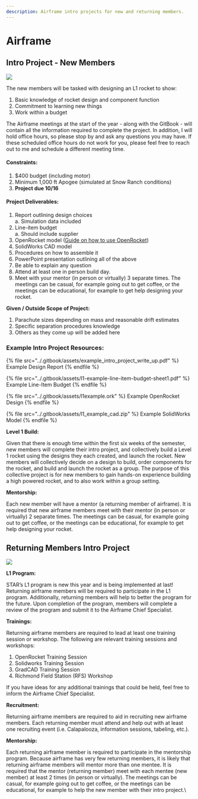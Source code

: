 ```yaml
---
description: Airframe intro projects for new and returning members.
---
```


# Airframe

## Intro Project - New Members

![](<../.gitbook/assets/img\_9630 (1).jpg>)

The new members will be tasked with designing an L1 rocket to show:

1. Basic knowledge of rocket design and component function
2. Commitment to learning new things
3. Work within a budget

The Airframe meetings at the start of the year - along with the GitBook - will contain all the information required to complete the project. In addition, I will hold office hours, so please stop by and ask any questions you may have. If these scheduled office hours do not work for you, please feel free to reach out to me and schedule a different meeting time.

#### Constraints:

1. $400 budget (including motor)
2. Minimum 1,000 ft Apogee (simulated at Snow Ranch conditions)
3. **Project due 10/16**

#### Project **Deliverables**:

1. Report outlining design choices\
   a. Simulation data included
2. Line-item budget\
   a. Should include supplier
3. OpenRocket model ([Guide on how to use OpenRocket](https://calstar.gitbook.io/docs/tutorials/airframe/airframe-openrocket))
4. SolidWorks CAD model
5. Procedures on how to assemble it
6. PowerPoint presentation outlining all of the above
7. Be able to explain any question
8. Attend at least one in person build day.
9. Meet with your mentor (in person or virtually) 3 separate times. The meetings can be casual, for example going out to get coffee, or the meetings can be educational, for example to get help designing your rocket.&#x20;

**Given / Outside Scope of Project:**

1. Parachute sizes depending on mass and reasonable drift estimates
2. Specific separation procedures knowledge
3. Others as they come up will be added here

### Example Intro Project Resources:

{% file src="../.gitbook/assets/example_intro_project_write_up.pdf" %}
Example Design Report
{% endfile %}

{% file src="../.gitbook/assets/l1-example-line-item-budget-sheet1.pdf" %}
Example Line-Item Budget
{% endfile %}

{% file src="../.gitbook/assets/l1example.ork" %}
Example OpenRocket Design
{% endfile %}

{% file src="../.gitbook/assets/l1_example_cad.zip" %}
Example SolidWorks Model
{% endfile %}

**Level 1 Build:**&#x20;

Given that there is enough time within the first six weeks of the semester, new members will complete their intro project, and collectively build a Level 1 rocket using the designs they each created, and launch the rocket. New members will collectively decide on a design to build, order components for the rocket, and build and launch the rocket as a group. The purpose of this collective project is for new members to gain hands-on experience building a high powered rocket, and to also work within a group setting.

**Mentorship:**

Each new member will have a mentor (a returning member of airframe). It is required that new airframe members meet with their mentor (in person or virtually) 2 separate times. The meetings can be casual, for example going out to get coffee, or the meetings can be educational, for example to get help designing your rocket.

## Returning Members Intro Project

![](<../.gitbook/assets/img\_5739 (1).jpg>)

**L1 Program:**

STAR’s L1 program is new this year and is being implemented at last! Returning airframe members will be required to participate in the L1 program. Additionally, returning members will help to better the program for the future. Upon completion of the program, members will complete a review of the program and submit it to the Airframe Chief Specialist.&#x20;

**Trainings:**

Returning airframe members are required to lead at least one training session or workshop. The following are relevant training sessions and workshops:

1. OpenRocket Training Session
2. Solidworks Training Session
3. GradCAD Training Session
4. Richmond Field Station (RFS) Workshop

If you have ideas for any additional trainings that could be held, feel free to inform the Airframe Chief Specialist.&#x20;

**Recruitment:**

Returning airframe members are required to aid in recruiting new airframe members. Each returning member must attend and help out with at least one recruiting event (i.e. Calapalooza, information sessions, tabeling, etc.).&#x20;

**Mentorship:**

Each returning airframe member is required to participate in the mentorship program. Because airframe has very few returning members, it is likely that returning airframe members will mentor more than one mentee. It is required that the mentor (returning member) meet with each mentee (new member) at least 2 times (in person or virtually). The meetings can be casual, for example going out to get coffee, or the meetings can be educational, for example to help the new member with their intro project.\
